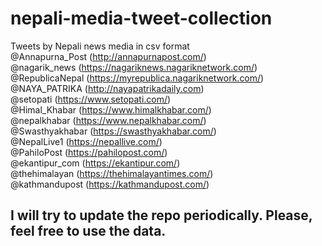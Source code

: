 # nepali-media-tweet-collection
Tweets by Nepali news media in csv format <br />
@Annapurna_Post (http://annapurnapost.com/)<br />
@nagarik_news (https://nagariknews.nagariknetwork.com/)<br />
@RepublicaNepal (https://myrepublica.nagariknetwork.com/)<br />
@NAYA_PATRIKA (http://nayapatrikadaily.com)<br />
@setopati (https://www.setopati.com/)<br />
@Himal_Khabar (https://www.himalkhabar.com/)<br />
@nepalkhabar (https://www.nepalkhabar.com/)<br />
@Swasthyakhabar (https://swasthyakhabar.com/)<br />
@NepalLive1 (https://nepallive.com/)<br />
@PahiloPost (https://pahilopost.com/)<br />
@ekantipur_com (https://ekantipur.com/)<br />
@thehimalayan (https://thehimalayantimes.com/)<br />
@kathmandupost (https://kathmandupost.com/)<br />
## I will try to update the repo periodically. Please, feel free to use the data. 

